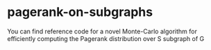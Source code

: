 # pagerank-on-subgraphs
You can find reference code for a novel Monte-Carlo algorithm for efficiently computing the Pagerank distribution over S subgraph of G
